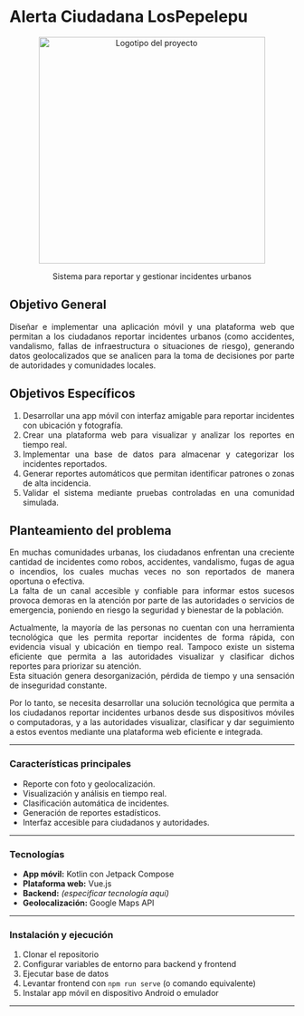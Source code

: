 # Alerta Ciudadana LosPepelepu

<p align="center">
  <img src="https://raw.githubusercontent.com/PpGrillo1511/Alerta_Ciudadana_LosPepeIepu_Frontend/principal/Logotipo.jpeg"
       alt="Logotipo del proyecto" width="400">
</p>

<p align="center">Sistema para reportar y gestionar incidentes urbanos</p>

<div style="text-align: justify;">

## Objetivo General
Diseñar e implementar una aplicación móvil y una plataforma web que permitan a los ciudadanos reportar incidentes urbanos (como accidentes, vandalismo, fallas de infraestructura o situaciones de riesgo), generando datos geolocalizados que se analicen para la toma de decisiones por parte de autoridades y comunidades locales.

## Objetivos Específicos
1. Desarrollar una app móvil con interfaz amigable para reportar incidentes con ubicación y fotografía.  
2. Crear una plataforma web para visualizar y analizar los reportes en tiempo real.  
3. Implementar una base de datos para almacenar y categorizar los incidentes reportados.  
4. Generar reportes automáticos que permitan identificar patrones o zonas de alta incidencia.  
5. Validar el sistema mediante pruebas controladas en una comunidad simulada.  

## Planteamiento del problema
En muchas comunidades urbanas, los ciudadanos enfrentan una creciente cantidad de incidentes como robos, accidentes, vandalismo, fugas de agua o incendios, los cuales muchas veces no son reportados de manera oportuna o efectiva.  
La falta de un canal accesible y confiable para informar estos sucesos provoca demoras en la atención por parte de las autoridades o servicios de emergencia, poniendo en riesgo la seguridad y bienestar de la población.  

Actualmente, la mayoría de las personas no cuentan con una herramienta tecnológica que les permita reportar incidentes de forma rápida, con evidencia visual y ubicación en tiempo real. Tampoco existe un sistema eficiente que permita a las autoridades visualizar y clasificar dichos reportes para priorizar su atención.  
Esta situación genera desorganización, pérdida de tiempo y una sensación de inseguridad constante.  

Por lo tanto, se necesita desarrollar una solución tecnológica que permita a los ciudadanos reportar incidentes urbanos desde sus dispositivos móviles o computadoras, y a las autoridades visualizar, clasificar y dar seguimiento a estos eventos mediante una plataforma web eficiente e integrada.  

</div>

---

### Características principales
- Reporte con foto y geolocalización.  
- Visualización y análisis en tiempo real.  
- Clasificación automática de incidentes.  
- Generación de reportes estadísticos.  
- Interfaz accesible para ciudadanos y autoridades.  

---

### Tecnologías
- **App móvil:** Kotlin con Jetpack Compose  
- **Plataforma web:** Vue.js  
- **Backend:** *(especificar tecnología aquí)*  
- **Geolocalización:** Google Maps API  

---

### Instalación y ejecución
1. Clonar el repositorio  
2. Configurar variables de entorno para backend y frontend  
3. Ejecutar base de datos  
4. Levantar frontend con `npm run serve` (o comando equivalente)  
5. Instalar app móvil en dispositivo Android o emulador  

---
